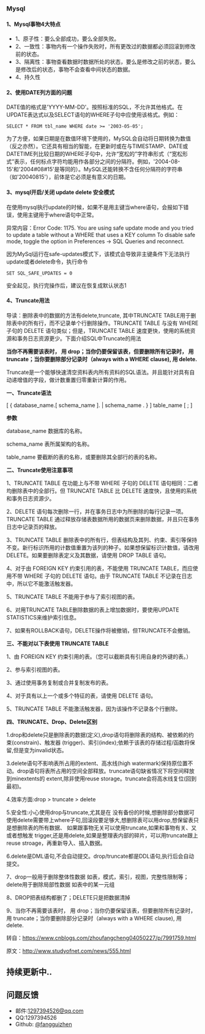 ### Mysql

#### 1、Mysql事物4大特点

* 1、原子性：要么全部成功，要么全部失败。
* 2、一致性：事物内有一个操作失败时，所有更改过的数据都必须回滚到修改前的状态。
* 3、隔离性：事物查看数据时数据所处的状态，要么是修改之前的状态，要么是修改后的状态，事物不会查看中间状态的数据。
* 4、持久性

#### 2、使用DATE列方面的问题

DATE值的格式是'YYYY-MM-DD'。按照标准的SQL，不允许其他格式。在UPDATE表达式以及SELECT语句的WHERE子句中应使用该格式。例如：

```
SELECT * FROM tbl_name WHERE date >= '2003-05-05';
```

为了方便，如果日期是在数值环境下使用的，MySQL会自动将日期转换为数值（反之亦然）。它还具有相当的智能，在更新时或在与TIMESTAMP、DATE或DATETIME列比较日期的WHERE子句中，允许“宽松的”字符串形式（“宽松形式”表示，任何标点字符均能用作各部分之间的分隔符。例如，'2004-08-15'和'2004#08#15'是等同的）。MySQL还能转换不含任何分隔符的字符串（如'20040815'），前体是它必须是有意义的日期。

#### 3、mysql开启/关闭 update delete 安全模式

在使用mysql执行update的时候，如果不是用主键当where语句，会报如下错误，使用主键用于where语句中正常。

异常内容：Error Code: 1175. You are using safe update mode and you tried to update a table without a WHERE that uses a KEY column To disable safe mode, toggle the option in Preferences -> SQL Queries and reconnect.

 

因为MySql运行在safe-updates模式下，该模式会导致非主键条件下无法执行update或者delete命令，执行命令

```
SET SQL_SAFE_UPDATES = 0
```

安全起见，执行完操作后，建议在恢复成默认状态1

#### 4、Truncate用法

导读：删除表中的数据的方法有delete,truncate, 其中TRUNCATE TABLE用于删除表中的所有行，而不记录单个行删除操作。TRUNCATE TABLE 与没有 WHERE 子句的 DELETE 语句类似；但是，TRUNCATE TABLE 速度更快，使用的系统资源和事务日志资源更少。下面介绍SQL中Truncate的用法

**当你不再需要该表时， 用 drop；当你仍要保留该表，但要删除所有记录时， 用 truncate；当你要删除部分记录时（always with a WHERE clause), 用 delete.**

Truncate是一个能够快速清空资料表内所有资料的SQL语法。并且能针对具有自动递增值的字段，做计数重置归零重新计算的作用。

 

**一、Truncate语法**


[ { database_name.[ schema_name ]. | schema_name . } ]
    table_name
[ ; ]
 

**参数**


database_name
数据库的名称。


schema_name
表所属架构的名称。


table_name
要截断的表的名称，或要删除其全部行的表的名称。

 

**二、Truncate使用注意事项**

 

1、TRUNCATE TABLE 在功能上与不带 WHERE 子句的 DELETE 语句相同：二者均删除表中的全部行。但 TRUNCATE TABLE 比 DELETE 速度快，且使用的系统和事务日志资源少。

 

2、DELETE 语句每次删除一行，并在事务日志中为所删除的每行记录一项。TRUNCATE TABLE 通过释放存储表数据所用的数据页来删除数据，并且只在事务日志中记录页的释放。

 

3、TRUNCATE TABLE 删除表中的所有行，但表结构及其列、约束、索引等保持不变。新行标识所用的计数值重置为该列的种子。如果想保留标识计数值，请改用 DELETE。如果要删除表定义及其数据，请使用 DROP TABLE 语句。

 

4、对于由 FOREIGN KEY 约束引用的表，不能使用 TRUNCATE TABLE，而应使用不带 WHERE 子句的 DELETE 语句。由于 TRUNCATE TABLE 不记录在日志中，所以它不能激活触发器。

 

5、TRUNCATE TABLE 不能用于参与了索引视图的表。

 

6、对用TRUNCATE TABLE删除数据的表上增加数据时，要使用UPDATE STATISTICS来维护索引信息。

 

7、如果有ROLLBACK语句，DELETE操作将被撤销，但TRUNCATE不会撤销。

 

**三、不能对以下表使用 TRUNCATE TABLE**


1、由 FOREIGN KEY 约束引用的表。（您可以截断具有引用自身的外键的表。）


2、参与索引视图的表。


3、通过使用事务复制或合并复制发布的表。


4、对于具有以上一个或多个特征的表，请使用 DELETE 语句。


5、TRUNCATE TABLE 不能激活触发器，因为该操作不记录各个行删除。

 

**四、TRUNCATE、Drop、Delete区别**


1.drop和delete只是删除表的数据(定义),drop语句将删除表的结构、被依赖的约束(constrain)、触发器 (trigger)、索引(index);依赖于该表的存储过程/函数将保留,但是变为invalid状态。

3.delete语句不影响表所占用的extent、高水线(high watermark)保持原位置不动。drop语句将表所占用的空间全部释放。truncate语句缺省情况下将空间释放到minextents的 extent,除非使用reuse storage。truncate会将高水线复位(回到最初)。

4.效率方面:drop > truncate > delete

5.安全性:小心使用drop与truncate,尤其是在 没有备份的时候,想删除部分数据可使用delete需要带上where子句,回滚段要足够大,想删除表可以用drop,想保留表只是想删除表的所有数据、 如果跟事物无关可以使用truncate,如果和事物有关、又或者想触发 trigger,还是用delete,如果是整理表内部的碎片，可以用truncate跟上reuse stroage，再重新导入、插入数据。

6.delete是DML语句,不会自动提交。drop/truncate都是DDL语句,执行后会自动提交。

7、drop一般用于删除整体性数据 如表，模式，索引，视图，完整性限制等；delete用于删除局部性数据 如表中的某一元组

8、DROP把表结构都删了；DELETE只是把数据清掉

9、当你不再需要该表时， 用 drop；当你仍要保留该表，但要删除所有记录时， 用 truncate；当你要删除部分记录时（always with a WHERE clause), 用 delete.





转自：https://www.cnblogs.com/zhoufangcheng04050227/p/7991759.html

原文：http://www.studyofnet.com/news/555.html

## 持续更新中..

## 问题反馈
* 邮件:1297394526@qq.com
* QQ:1297394526
* Github: [@fangguizhen](https://github.com/fangguizhen)
